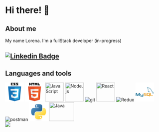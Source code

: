 # Hi there! 👋


## About me
My name Lorena. I'm a fullStack developer (in-progress)

[![Linkedin Badge](https://img.shields.io/badge/-LorenaP-000000?style=flat-square&logo=Linkedin&logoColor=white&link=https://www.linkedin.com/in/LorenaPerezEscobar)](https://www.linkedin.com/in/LorenaPerezEscobar)
--
## Languages and tools
<div>
<img src="https://raw.githubusercontent.com/devicons/devicon/master/icons/css3/css3-original-wordmark.svg" alt="css3" width="60" height="60" title="CSS"/> 
<img src="https://raw.githubusercontent.com/devicons/devicon/master/icons/html5/html5-original-wordmark.svg" alt="html5" width="60" height="60" title="HTML"/>
<img src="https://cdn4.iconfinder.com/data/icons/logos-and-brands/512/187_Js_logo_logos-512.png" width='60' height="60"  title='JavaScript'   />
<img src="https://cdn4.iconfinder.com/data/icons/logos-and-brands/512/233_Node_Js_logo-1024.png" width='60'height="60" title='Node.js'  /> 
<img src="https://www.vectorlogo.zone/logos/git-scm/git-scm-icon.svg" alt="git" width="60" height="60" title="Git"/> 
<img src="https://upload.wikimedia.org/wikipedia/commons/thumb/4/47/React.svg/1200px-React.svg.png" width="60" height="60" title="React" />
<img src="https://pics.freeicons.io/uploads/icons/png/9818154791551942292-512.png" width='60'  title='Redux'  />
<img src="https://raw.githubusercontent.com/devicons/devicon/master/icons/mysql/mysql-original-wordmark.svg" alt="mysql" width="60" height="60" title="MySQL"/> 
<img src="https://www.vectorlogo.zone/logos/getpostman/getpostman-icon.svg" alt="postman" width="60" height="60" title="Postman"/> 
<img src="https://raw.githubusercontent.com/devicons/devicon/master/icons/python/python-original.svg" alt="python" width="60" height="60" title="Python"/> 
<img src="https://1000marcas.net/wp-content/uploads/2020/11/Java-logo.png" width="80" height="60" title="Java" />
</div>
<img src = "https://github-readme-stats.vercel.app/api/top-langs/?username=lorepe&layout=compact&theme=dark&hide=html,SCSS,CSS">